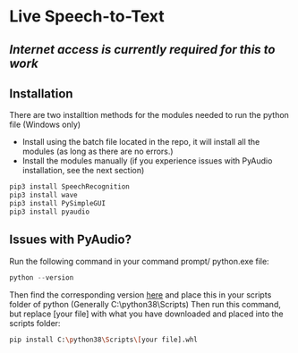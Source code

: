 # Live Speech-to-Text

## *Internet access is currently required for this to work*

## Installation

There are two installtion methods for the modules needed to run the python file (Windows only)

- Install using the batch file located in the repo, it will install all the modules (as long as there are no errors.)
- Install the modules manually (if you experience issues with PyAudio installation, see the next section)
```bash
pip3 install SpeechRecognition
pip3 install wave
pip3 install PySimpleGUI
pip3 install pyaudio
```
## Issues with PyAudio?
Run the following command in your command prompt/ python.exe file:
```python
python --version
```
Then find the corresponding version [here](https://www.lfd.uci.edu/~gohlke/pythonlibs/#pyaudio) and place this in your scripts folder of python (Generally C:\python38\Scripts)
Then run this command, but replace [your file] with what you have downloaded and placed into the scripts folder:
```bash
pip install C:\python38\Scripts\[your file].whl
```
